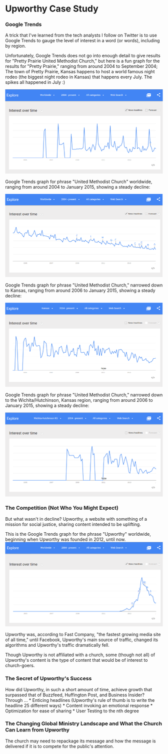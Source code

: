 # Upworthy Case Study

### Google Trends

A trick that I've learned from the tech analysts I follow on Twitter is to use Google Trends to gauge the level of interest in a word (or words), including by region. 

Unfortunately, Google Trends does not go into enough detail to give results for "Pretty Prairie United Methodist Church," but here is a fun graph for the results for "Pretty Prairie," ranging from around 2004 to September 2004; The town of Pretty Prairie, Kansas happens to host a world famous night rodeo (the biggest night rodeo in Kansas) that happens every July. The spikes all happened in July :) 

![](images/google-trends-pretty-prairie-worldwide.png)

Google Trends graph for phrase "United Methodist Church" worldwide, ranging from around 2004 to January 2015, showing a steady decline: 

![](images/google-trend-united-methodist-church-worldwide.png)

Google Trends graph for phrase "United Methodist Church," narrowed down to Kansas, ranging from around 2006 to January 2015, showing a steady decline: 

![](images/google-trends-united-methodist-church-kansas.png)

Google Trends graph for phrase "United Methodist Church," narrowed down to the Wichita/Hutchinson, Kansas region, ranging from around 2006 to January 2015, showing a steady decline: 

![](images/google-trends-united-methodist-church-wichita-hutchinson.png)

### The Competition (Not Who You Might Expect)

But what wasn't in decline? Upworthy, a website with something of a mission for social justice, sharing content intended to be uplifting. 

This is the Google Trends graph for the phrase "Upworthy" worldwide, beginning when Upworthy was founded in 2012, until now. <br>
![](images/google-trends-upworthy-worldwide.png)

Upworthy was, according to Fast Company, "the fastest growing media site of all time," until Facebook, Upworthy's main source of traffic, changed its algorithms and Upworthy's traffic dramatically fell. 

Though Upworthy is not affiliated with a church, some (though not all) of Upworthy's content is the type of content that would be of interest to church-goers.

### The Secret of Upworthy's Success

How did Upworthy, in such a short amount of time, achieve growth that surpassed that of Buzzfeed, Huffington Post, and Business Insider?
<br>
Through ...
* 
Enticing headlines (Upworthy's rule of thumb is to write the headline 25 different ways)
* 
Content invoking an emotional response
* 
Optimization for ease of sharing
* 
User Testing to the nth degree

### The Changing Global Ministry Landscape and What the Church Can Learn from Upworthy

The church may need to repackage its message and how the message is delivered if it is to compete for the public's attention. 

